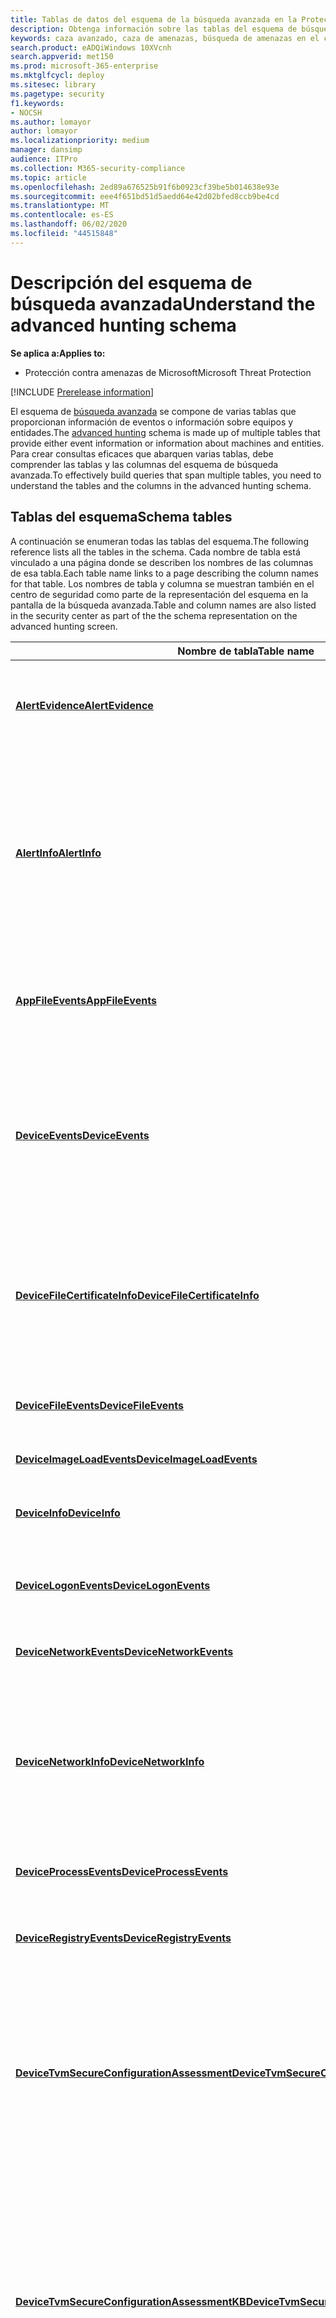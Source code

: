 ```yaml
---
title: Tablas de datos del esquema de la búsqueda avanzada en la Protección contra amenazas de Microsoft
description: Obtenga información sobre las tablas del esquema de búsqueda avanzada para saber sobre qué datos puede ejecutar consultas de búsqueda avanzada de amenazas.
keywords: caza avanzado, caza de amenazas, búsqueda de amenazas en el ciberespacio, protección contra amenazas de Microsoft, Microsoft 365, MTP, M365, búsqueda, consulta, telemetría, referencia de esquema, kusto, tabla, datos
search.product: eADQiWindows 10XVcnh
search.appverid: met150
ms.prod: microsoft-365-enterprise
ms.mktglfcycl: deploy
ms.sitesec: library
ms.pagetype: security
f1.keywords:
- NOCSH
ms.author: lomayor
author: lomayor
ms.localizationpriority: medium
manager: dansimp
audience: ITPro
ms.collection: M365-security-compliance
ms.topic: article
ms.openlocfilehash: 2ed89a676525b91f6b0923cf39be5b014638e93e
ms.sourcegitcommit: eee4f651bd51d5aedd64e42d02bfed8ccb9be4cd
ms.translationtype: MT
ms.contentlocale: es-ES
ms.lasthandoff: 06/02/2020
ms.locfileid: "44515848"
---
```

# <a name="understand-the-advanced-hunting-schema"></a><span data-ttu-id="0ac18-104">Descripción del esquema de búsqueda avanzada</span><span class="sxs-lookup"><span data-stu-id="0ac18-104">Understand the advanced hunting schema</span></span>

<span data-ttu-id="0ac18-105">**Se aplica a:**</span><span class="sxs-lookup"><span data-stu-id="0ac18-105">**Applies to:**</span></span>
- <span data-ttu-id="0ac18-106">Protección contra amenazas de Microsoft</span><span class="sxs-lookup"><span data-stu-id="0ac18-106">Microsoft Threat Protection</span></span>

[!INCLUDE [Prerelease information](../includes/prerelease.md)]

<span data-ttu-id="0ac18-107">El esquema de [búsqueda avanzada](advanced-hunting-overview.md) se compone de varias tablas que proporcionan información de eventos o información sobre equipos y entidades.</span><span class="sxs-lookup"><span data-stu-id="0ac18-107">The [advanced hunting](advanced-hunting-overview.md) schema is made up of multiple tables that provide either event information or information about machines and entities.</span></span> <span data-ttu-id="0ac18-108">Para crear consultas eficaces que abarquen varias tablas, debe comprender las tablas y las columnas del esquema de búsqueda avanzada.</span><span class="sxs-lookup"><span data-stu-id="0ac18-108">To effectively build queries that span multiple tables, you need to understand the tables and the columns in the advanced hunting schema.</span></span>

## <a name="schema-tables"></a><span data-ttu-id="0ac18-109">Tablas del esquema</span><span class="sxs-lookup"><span data-stu-id="0ac18-109">Schema tables</span></span>

<span data-ttu-id="0ac18-110">A continuación se enumeran todas las tablas del esquema.</span><span class="sxs-lookup"><span data-stu-id="0ac18-110">The following reference lists all the tables in the schema.</span></span> <span data-ttu-id="0ac18-111">Cada nombre de tabla está vinculado a una página donde se describen los nombres de las columnas de esa tabla.</span><span class="sxs-lookup"><span data-stu-id="0ac18-111">Each table name links to a page describing the column names for that table.</span></span> <span data-ttu-id="0ac18-112">Los nombres de tabla y columna se muestran también en el centro de seguridad como parte de la representación del esquema en la pantalla de la búsqueda avanzada.</span><span class="sxs-lookup"><span data-stu-id="0ac18-112">Table and column names are also listed in the security center as part of the the schema representation on the advanced hunting screen.</span></span>

| <span data-ttu-id="0ac18-113">Nombre de tabla</span><span class="sxs-lookup"><span data-stu-id="0ac18-113">Table name</span></span> | <span data-ttu-id="0ac18-114">Descripción</span><span class="sxs-lookup"><span data-stu-id="0ac18-114">Description</span></span> |
|------------|-------------|
| <span data-ttu-id="0ac18-115">**[AlertEvidence](advanced-hunting-alertevidence-table.md)**</span><span class="sxs-lookup"><span data-stu-id="0ac18-115">**[AlertEvidence](advanced-hunting-alertevidence-table.md)**</span></span> | <span data-ttu-id="0ac18-116">Archivos, direcciones IP, URL, usuarios o dispositivos asociados con alertas</span><span class="sxs-lookup"><span data-stu-id="0ac18-116">Files, IP addresses, URLs, users, or devices associated with alerts</span></span> |
| <span data-ttu-id="0ac18-117">**[AlertInfo](advanced-hunting-alertinfo-table.md)**</span><span class="sxs-lookup"><span data-stu-id="0ac18-117">**[AlertInfo](advanced-hunting-alertinfo-table.md)**</span></span> | <span data-ttu-id="0ac18-118">Alertas de ATP de Microsoft defender, Office 365 ATP, Microsoft Cloud App Security y Azure ATP, incluida la información de gravedad y la categorización de amenazas</span><span class="sxs-lookup"><span data-stu-id="0ac18-118">Alerts from Microsoft Defender ATP, Office 365 ATP, Microsoft Cloud App Security, and Azure ATP, including severity information and threat categorization</span></span>  |
| <span data-ttu-id="0ac18-119">**[AppFileEvents](advanced-hunting-appfileevents-table.md)**</span><span class="sxs-lookup"><span data-stu-id="0ac18-119">**[AppFileEvents](advanced-hunting-appfileevents-table.md)**</span></span> | <span data-ttu-id="0ac18-120">Actividades relacionadas con archivos en aplicaciones y servicios en la nube</span><span class="sxs-lookup"><span data-stu-id="0ac18-120">File-related activities in cloud apps and services</span></span> |
| <span data-ttu-id="0ac18-121">**[DeviceEvents](advanced-hunting-deviceevents-table.md)**</span><span class="sxs-lookup"><span data-stu-id="0ac18-121">**[DeviceEvents](advanced-hunting-deviceevents-table.md)**</span></span> | <span data-ttu-id="0ac18-122">Varios tipos de eventos, incluidos los eventos desencadenados por controles de seguridad como el Antivirus de Windows Defender y la protección contra vulnerabilidades</span><span class="sxs-lookup"><span data-stu-id="0ac18-122">Multiple event types, including events triggered by security controls such as Windows Defender Antivirus and exploit protection</span></span> |
| <span data-ttu-id="0ac18-123">**[DeviceFileCertificateInfo](advanced-hunting-DeviceFileCertificateInfo-table.md)**</span><span class="sxs-lookup"><span data-stu-id="0ac18-123">**[DeviceFileCertificateInfo](advanced-hunting-DeviceFileCertificateInfo-table.md)**</span></span> | <span data-ttu-id="0ac18-124">Información de certificado de archivos firmados obtenidos de los eventos de comprobación de certificados en los extremos</span><span class="sxs-lookup"><span data-stu-id="0ac18-124">Certificate information of signed files obtained from certificate verification events on endpoints</span></span> |
| <span data-ttu-id="0ac18-125">**[DeviceFileEvents](advanced-hunting-devicefileevents-table.md)**</span><span class="sxs-lookup"><span data-stu-id="0ac18-125">**[DeviceFileEvents](advanced-hunting-devicefileevents-table.md)**</span></span> | <span data-ttu-id="0ac18-126">Creación y modificación de archivos y otros eventos del sistema de archivos</span><span class="sxs-lookup"><span data-stu-id="0ac18-126">File creation, modification, and other file system events</span></span> |
| <span data-ttu-id="0ac18-127">**[DeviceImageLoadEvents](advanced-hunting-deviceimageloadevents-table.md)**</span><span class="sxs-lookup"><span data-stu-id="0ac18-127">**[DeviceImageLoadEvents](advanced-hunting-deviceimageloadevents-table.md)**</span></span> | <span data-ttu-id="0ac18-128">Eventos de carga de DLL</span><span class="sxs-lookup"><span data-stu-id="0ac18-128">DLL loading events</span></span> |
| <span data-ttu-id="0ac18-129">**[DeviceInfo](advanced-hunting-deviceinfo-table.md)**</span><span class="sxs-lookup"><span data-stu-id="0ac18-129">**[DeviceInfo](advanced-hunting-deviceinfo-table.md)**</span></span> | <span data-ttu-id="0ac18-130">Información del equipo, incluida la información del sistema operativo</span><span class="sxs-lookup"><span data-stu-id="0ac18-130">Machine information, including OS information</span></span> |
| <span data-ttu-id="0ac18-131">**[DeviceLogonEvents](advanced-hunting-devicelogonevents-table.md)**</span><span class="sxs-lookup"><span data-stu-id="0ac18-131">**[DeviceLogonEvents](advanced-hunting-devicelogonevents-table.md)**</span></span> | <span data-ttu-id="0ac18-132">Inicios de sesión y otros eventos de autenticación</span><span class="sxs-lookup"><span data-stu-id="0ac18-132">Sign-ins and other authentication events</span></span> |
| <span data-ttu-id="0ac18-133">**[DeviceNetworkEvents](advanced-hunting-devicenetworkevents-table.md)**</span><span class="sxs-lookup"><span data-stu-id="0ac18-133">**[DeviceNetworkEvents](advanced-hunting-devicenetworkevents-table.md)**</span></span> | <span data-ttu-id="0ac18-134">Conexión de red y eventos relacionados</span><span class="sxs-lookup"><span data-stu-id="0ac18-134">Network connection and related events</span></span> |
| <span data-ttu-id="0ac18-135">**[DeviceNetworkInfo](advanced-hunting-devicenetworkinfo-table.md)**</span><span class="sxs-lookup"><span data-stu-id="0ac18-135">**[DeviceNetworkInfo](advanced-hunting-devicenetworkinfo-table.md)**</span></span> | <span data-ttu-id="0ac18-136">Propiedades de red de equipos, incluidos adaptadores, direcciones IP y MAC, así como redes y dominios conectados</span><span class="sxs-lookup"><span data-stu-id="0ac18-136">Network properties of machines, including adapters, IP and MAC addresses, as well as connected networks and domains</span></span> |
| <span data-ttu-id="0ac18-137">**[DeviceProcessEvents](advanced-hunting-deviceprocessevents-table.md)**</span><span class="sxs-lookup"><span data-stu-id="0ac18-137">**[DeviceProcessEvents](advanced-hunting-deviceprocessevents-table.md)**</span></span> | <span data-ttu-id="0ac18-138">Creación de procesos y eventos relacionados</span><span class="sxs-lookup"><span data-stu-id="0ac18-138">Process creation and related events</span></span> |
| <span data-ttu-id="0ac18-139">**[DeviceRegistryEvents](advanced-hunting-deviceregistryevents-table.md)**</span><span class="sxs-lookup"><span data-stu-id="0ac18-139">**[DeviceRegistryEvents](advanced-hunting-deviceregistryevents-table.md)**</span></span> | <span data-ttu-id="0ac18-140">Creación y modificación de entradas de registro</span><span class="sxs-lookup"><span data-stu-id="0ac18-140">Creation and modification of registry entries</span></span> |
| <span data-ttu-id="0ac18-141">**[DeviceTvmSecureConfigurationAssessment](advanced-hunting-devicetvmsecureconfigurationassessment-table.md)**</span><span class="sxs-lookup"><span data-stu-id="0ac18-141">**[DeviceTvmSecureConfigurationAssessment](advanced-hunting-devicetvmsecureconfigurationassessment-table.md)**</span></span> | <span data-ttu-id="0ac18-142">Eventos de evaluación de administración de amenazas y vulnerabilidades, donde se indica el estado de las distintas configuraciones de seguridad de los dispositivos</span><span class="sxs-lookup"><span data-stu-id="0ac18-142">Threat & Vulnerability Management assessment events, indicating the status of various security configurations on devices</span></span> |
| <span data-ttu-id="0ac18-143">**[DeviceTvmSecureConfigurationAssessmentKB](advanced-hunting-devicetvmsecureconfigurationassessmentkb-table.md)**</span><span class="sxs-lookup"><span data-stu-id="0ac18-143">**[DeviceTvmSecureConfigurationAssessmentKB](advanced-hunting-devicetvmsecureconfigurationassessmentkb-table.md)**</span></span> | <span data-ttu-id="0ac18-144">Base de conocimiento de las configuraciones de seguridad utilizadas por la administración de amenazas y vulnerabilidades para evaluar dispositivos, incluidas las asignaciones a diferentes estándares y criterios de referencia</span><span class="sxs-lookup"><span data-stu-id="0ac18-144">Knowledge base of various security configurations used by Threat & Vulnerability Management to assess devices; includes mappings to various standards and benchmarks</span></span>  |
| <span data-ttu-id="0ac18-145">**[DeviceTvmSoftwareInventoryVulnerabilities](advanced-hunting-devicetvmsoftwareinventoryvulnerabilities-table.md)**</span><span class="sxs-lookup"><span data-stu-id="0ac18-145">**[DeviceTvmSoftwareInventoryVulnerabilities](advanced-hunting-devicetvmsoftwareinventoryvulnerabilities-table.md)**</span></span> | <span data-ttu-id="0ac18-146">Inventario del software de los dispositivos, así como de cualquier vulnerabilidad conocida de esos productos de software.</span><span class="sxs-lookup"><span data-stu-id="0ac18-146">Inventory of software on devices as well as any known vulnerabilities in these software products</span></span> |
| <span data-ttu-id="0ac18-147">**[DeviceTvmSoftwareVulnerabilitiesKB](advanced-hunting-devicetvmsoftwarevulnerabilitieskb-table.md)**</span><span class="sxs-lookup"><span data-stu-id="0ac18-147">**[DeviceTvmSoftwareVulnerabilitiesKB](advanced-hunting-devicetvmsoftwarevulnerabilitieskb-table.md)**</span></span> | <span data-ttu-id="0ac18-148">La base de conocimiento de vulnerabilidades de la que se ha informado públicamente, incluyendo si el código que aprovecha la vulnerabilidad está disponible para el público</span><span class="sxs-lookup"><span data-stu-id="0ac18-148">Knowledge base of publicly disclosed vulnerabilities, including whether exploit code is publicly available</span></span> |
| <span data-ttu-id="0ac18-149">**[EmailAttachmentInfo](advanced-hunting-emailattachmentinfo-table.md)**</span><span class="sxs-lookup"><span data-stu-id="0ac18-149">**[EmailAttachmentInfo](advanced-hunting-emailattachmentinfo-table.md)**</span></span> | <span data-ttu-id="0ac18-150">Información sobre los archivos adjuntos a los correos electrónicos</span><span class="sxs-lookup"><span data-stu-id="0ac18-150">Information about files attached to emails</span></span> |
| <span data-ttu-id="0ac18-151">**[EmailEvents](advanced-hunting-emailevents-table.md)**</span><span class="sxs-lookup"><span data-stu-id="0ac18-151">**[EmailEvents](advanced-hunting-emailevents-table.md)**</span></span> | <span data-ttu-id="0ac18-152">Eventos de correo electrónico de Microsoft 365, incluidos eventos de bloqueo y entrega de correo electrónico</span><span class="sxs-lookup"><span data-stu-id="0ac18-152">Microsoft 365 email events, including email delivery and blocking events</span></span> |
| <span data-ttu-id="0ac18-153">**[EmailPostDeliveryEvents](advanced-hunting-emailpostdeliveryevents-table.md)**</span><span class="sxs-lookup"><span data-stu-id="0ac18-153">**[EmailPostDeliveryEvents](advanced-hunting-emailpostdeliveryevents-table.md)**</span></span> | <span data-ttu-id="0ac18-154">Eventos de seguridad que se producen después de la entrega, después de que Microsoft 365 haya entregado los correos electrónicos al buzón del destinatario</span><span class="sxs-lookup"><span data-stu-id="0ac18-154">Security events that occur post-delivery, after Microsoft 365 has delivered the emails to the recipient mailbox</span></span> |
| <span data-ttu-id="0ac18-155">**[EmailUrlInfo](advanced-hunting-emailurlinfo-table.md)**</span><span class="sxs-lookup"><span data-stu-id="0ac18-155">**[EmailUrlInfo](advanced-hunting-emailurlinfo-table.md)**</span></span> | <span data-ttu-id="0ac18-156">Información sobre las direcciones URL en correos electrónicos</span><span class="sxs-lookup"><span data-stu-id="0ac18-156">Information about URLs on emails</span></span> |
| <span data-ttu-id="0ac18-157">**[IdentityInfo](advanced-hunting-identityinfo-table.md)**</span><span class="sxs-lookup"><span data-stu-id="0ac18-157">**[IdentityInfo](advanced-hunting-identityinfo-table.md)**</span></span> | <span data-ttu-id="0ac18-158">Información de cuenta de varios orígenes, incluido Azure Active Directory</span><span class="sxs-lookup"><span data-stu-id="0ac18-158">Account information from various sources, including Azure Active Directory</span></span> |
| <span data-ttu-id="0ac18-159">**[IdentityLogonEvents](advanced-hunting-identitylogonevents-table.md)**</span><span class="sxs-lookup"><span data-stu-id="0ac18-159">**[IdentityLogonEvents](advanced-hunting-identitylogonevents-table.md)**</span></span> | <span data-ttu-id="0ac18-160">Eventos de autenticación registrados por Active Directory y otros servicios de Microsoft online</span><span class="sxs-lookup"><span data-stu-id="0ac18-160">Authentication events recorded by Active Directory and other Microsoft online services</span></span> |
| <span data-ttu-id="0ac18-161">**[IdentityQueryEvents](advanced-hunting-identityqueryevents-table.md)**</span><span class="sxs-lookup"><span data-stu-id="0ac18-161">**[IdentityQueryEvents](advanced-hunting-identityqueryevents-table.md)**</span></span> | <span data-ttu-id="0ac18-162">Actividades de consulta realizadas en objetos de Active Directory, como usuarios, grupos, dispositivos y dominios</span><span class="sxs-lookup"><span data-stu-id="0ac18-162">Query activities performed against Active Directory objects, such as users, groups, devices, and domains</span></span> |




## <a name="related-topics"></a><span data-ttu-id="0ac18-163">Temas relacionados</span><span class="sxs-lookup"><span data-stu-id="0ac18-163">Related topics</span></span>
- [<span data-ttu-id="0ac18-164">Información general sobre la búsqueda avanzada</span><span class="sxs-lookup"><span data-stu-id="0ac18-164">Advanced hunting overview</span></span>](advanced-hunting-overview.md)
- [<span data-ttu-id="0ac18-165">Aprender el lenguaje de consulta</span><span class="sxs-lookup"><span data-stu-id="0ac18-165">Learn the query language</span></span>](advanced-hunting-query-language.md)
- [<span data-ttu-id="0ac18-166">Trabajar con resultados de consulta</span><span class="sxs-lookup"><span data-stu-id="0ac18-166">Work with query results</span></span>](advanced-hunting-query-results.md)
- [<span data-ttu-id="0ac18-167">Usar consultas compartidas</span><span class="sxs-lookup"><span data-stu-id="0ac18-167">Use shared queries</span></span>](advanced-hunting-shared-queries.md)
- [<span data-ttu-id="0ac18-168">Búsqueda de amenazas en dispositivos y mensajes de correo electrónico</span><span class="sxs-lookup"><span data-stu-id="0ac18-168">Hunt for threats across devices and emails</span></span>](advanced-hunting-query-emails-devices.md)
- [<span data-ttu-id="0ac18-169">Aplicar procedimientos recomendados de consulta</span><span class="sxs-lookup"><span data-stu-id="0ac18-169">Apply query best practices</span></span>](advanced-hunting-best-practices.md)
